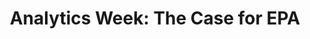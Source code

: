 ---
layout: post
title: "Analytics Week: The Case for EPA"
description: "We’ve done the “What” — it’s time for the “Why” and “H..."
permalink: https://www.fromtherumbleseat.com/2024/7/2/24190524/analytics-week-the-case-for-epa-georgia-tech-college-football-analytics-cfb-statsbomb-advanced-stats
---
